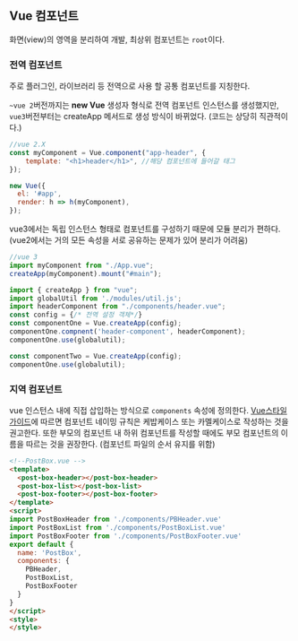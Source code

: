 ## Vue 컴포넌트
화면(view)의 영역을 분리하여 개발, 최상위 컴포넌트는 `root`이다.

### 전역 컴포넌트
주로 플러그인, 라이브러리 등 전역으로 사용 할 공통 컴포넌트를 지칭한다.

`~vue 2`버전까지는 **new Vue** 생성자 형식로 전역 컴포넌트 인스턴스를 생성했지만, `vue3`버전부터는 createApp 메서드로 생성 방식이 바뀌었다. (코드는 상당히 직관적이다.)
```js
//vue 2.X
const myComponent = Vue.component("app-header", {
    template: "<h1>header</h1>", //해당 컴포넌트에 들어갈 태그
});

new Vue({
  el: '#app',
  render: h => h(myComponent),
});
```
vue3에서는 독립 인스턴스 형태로 컴포넌트를 구성하기 때문에 모듈 분리가 편하다. (vue2에서는 거의 모든 속성을 서로 공유하는 문제가 있어 분리가 어려움)
```js
//vue 3
import myComponent from "./App.vue";
createApp(myComponent).mount("#main");
```
```js
import { createApp } from "vue";
import globalUtil from './modules/util.js';
import headerComponent from "./components/header.vue";
const config = {/* 전역 설정 객체*/}
const componentOne = Vue.createApp(config);
componentOne.compnent('header-component', headerComponent);
componentOne.use(globalutil);

const componentTwo = Vue.createApp(config);
componentOne.use(globalutil);
```

### 지역 컴포넌트
vue 인스턴스 내에 직접 삽입하는 방식으로 `components` 속성에 정의한다. [Vue스타일가이드](https://v3.ko.vuejs.org/style-guide/)에 따르면 컴포넌트 네이밍 규칙은 케밥케이스 또는 카멜케이스로 작성하는 것을 권고한다. 또한 부모의 컴포넌트 내 하위 컴포넌트를 작성할 때에도 부모 컴포넌트의 이름을 따르는 것을 권장한다. (컴포넌트 파일의 순서 유지를 위함)
```html
<!--PostBox.vue -->
<template>
  <post-box-header></post-box-header>
  <post-box-list></post-box-list>
  <post-box-footer></post-box-footer>
</template>
<script>
import PostBoxHeader from './components/PBHeader.vue'
import PostBoxList from './components/PostBoxList.vue'
import PostBoxFooter from './components/PostBoxFooter.vue'
export default {
  name: 'PostBox',
  components: {
    PBHeader,
    PostBoxList,
    PostBoxFooter
  }
}
</script>
<style>
</style>
```